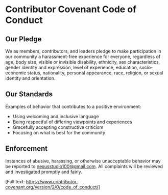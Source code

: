 # Contributor Covenant Code of Conduct

## Our Pledge

We as members, contributors, and leaders pledge to make participation in our
community a harassment-free experience for everyone, regardless of age, body
size, visible or invisible disability, ethnicity, sex characteristics, gender
identity and expression, level of experience, education, socio-economic status,
nationality, personal appearance, race, religion, or sexual identity
and orientation.

## Our Standards

Examples of behavior that contributes to a positive environment:

* Using welcoming and inclusive language
* Being respectful of differing viewpoints and experiences
* Gracefully accepting constructive criticism
* Focusing on what is best for the community

## Enforcement

Instances of abusive, harassing, or otherwise unacceptable behavior may be
reported to nexusstudio100@gmail.com. All complaints will be reviewed and
investigated promptly and fairly.

[Full text: https://www.contributor-covenant.org/version/2/0/code_of_conduct/]